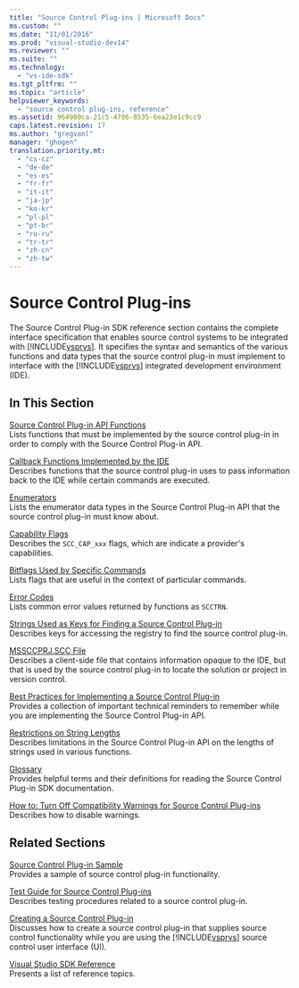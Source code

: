 ```yaml
---
title: "Source Control Plug-ins | Microsoft Docs"
ms.custom: ""
ms.date: "11/01/2016"
ms.prod: "visual-studio-dev14"
ms.reviewer: ""
ms.suite: ""
ms.technology: 
  - "vs-ide-sdk"
ms.tgt_pltfrm: ""
ms.topic: "article"
helpviewer_keywords: 
  - "source control plug-ins, reference"
ms.assetid: 964980ca-21c5-4706-8535-6ea23e1c9cc9
caps.latest.revision: 17
ms.author: "gregvanl"
manager: "ghogen"
translation.priority.mt: 
  - "cs-cz"
  - "de-de"
  - "es-es"
  - "fr-fr"
  - "it-it"
  - "ja-jp"
  - "ko-kr"
  - "pl-pl"
  - "pt-br"
  - "ru-ru"
  - "tr-tr"
  - "zh-cn"
  - "zh-tw"
---
```

# Source Control Plug-ins
The Source Control Plug-in SDK reference section contains the complete interface specification that enables source control systems to be integrated with [!INCLUDE[vsprvs](../code-quality/includes/vsprvs_md.md)]. It specifies the syntax and semantics of the various functions and data types that the source control plug-in must implement to interface with the [!INCLUDE[vsprvs](../code-quality/includes/vsprvs_md.md)] integrated development environment (IDE).  
  
## In This Section  
 [Source Control Plug-in API Functions](../extensibility/source-control-plug-in-api-functions.md)  
 Lists functions that must be implemented by the source control plug-in in order to comply with the Source Control Plug-in API.  
  
 [Callback Functions Implemented by the IDE](../extensibility/callback-functions-implemented-by-the-ide.md)  
 Describes functions that the source control plug-in uses to pass information back to the IDE while certain commands are executed.  
  
 [Enumerators](../extensibility/enumerators.md)  
 Lists the enumerator data types in the Source Control Plug-in API that the source control plug-in must know about.  
  
 [Capability Flags](../extensibility/capability-flags.md)  
 Describes the `SCC_CAP_xxx` flags, which are indicate a provider's capabilities.  
  
 [Bitflags Used by Specific Commands](../extensibility/bitflags-used-by-specific-commands.md)  
 Lists flags that are useful in the context of particular commands.  
  
 [Error Codes](../extensibility/error-codes.md)  
 Lists common error values returned by functions as `SCCTRN`.  
  
 [Strings Used as Keys for Finding a Source Control Plug-in](../extensibility/strings-used-as-keys-for-finding-a-source-control-plug-in.md)  
 Describes keys for accessing the registry to find the source control plug-in.  
  
 [MSSCCPRJ.SCC File](../extensibility/mssccprj-scc-file.md)  
 Describes a client-side file that contains information opaque to the IDE, but that is used by the source control plug-in to locate the solution or project in version control.  
  
 [Best Practices for Implementing a Source Control Plug-in](../extensibility/best-practices-for-implementing-a-source-control-plug-in.md)  
 Provides a collection of important technical reminders to remember while you are implementing the Source Control Plug-in API.  
  
 [Restrictions on String Lengths](../extensibility/restrictions-on-string-lengths.md)  
 Describes limitations in the Source Control Plug-in API on the lengths of strings used in various functions.  
  
 [Glossary](../extensibility/source-control-plug-in-glossary.md)  
 Provides helpful terms and their definitions for reading the Source Control Plug-in SDK documentation.  
  
 [How to: Turn Off Compatibility Warnings for Source Control Plug-ins](../extensibility/how-to-turn-off-compatibility-warnings-for-source-control-plug-ins.md)  
 Describes how to disable warnings.  
  
## Related Sections  
 [Source Control Plug-in Sample](http://msdn.microsoft.com/en-us/61de7d2b-71db-451e-8e3e-d41b11c7a4ca)  
 Provides a sample of source control plug-in functionality.  
  
 [Test Guide for Source Control Plug-ins](../extensibility/internals/test-guide-for-source-control-plug-ins.md)  
 Describes testing procedures related to a source control plug-in.  
  
 [Creating a Source Control Plug-in](../extensibility/internals/creating-a-source-control-plug-in.md)  
 Discusses how to create a source control plug-in that supplies source control functionality while you are using the [!INCLUDE[vsprvs](../code-quality/includes/vsprvs_md.md)] source control user interface (UI).  
  
 [Visual Studio SDK Reference](../extensibility/visual-studio-sdk-reference.md)  
 Presents a list of reference topics.